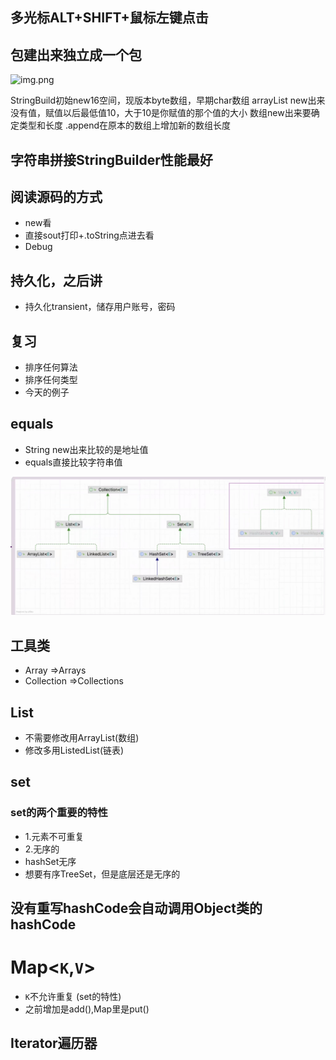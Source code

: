 ## 多光标ALT+SHIFT+鼠标左键点击
## 包建出来独立成一个包
![img.png](../img.png)

StringBuild初始new16空间，现版本byte数组，早期char数组 arrayList new出来没有值，赋值以后最低值10，大于10是你赋值的那个值的大小
数组new出来要确定类型和长度
.append在原本的数组上增加新的数组长度

## 字符串拼接StringBuilder性能最好

## 阅读源码的方式
* new看
* 直接sout打印+.toString点进去看
* Debug

## 持久化，之后讲
* 持久化transient，储存用户账号，密码

## 复习
* 排序任何算法
* 排序任何类型
* 今天的例子

## equals
* String new出来比较的是地址值
* equals直接比较字符串值

![collection.png](collection.png)

## 工具类
* Array =>Arrays
* Collection =>Collections

## List
* 不需要修改用ArrayList(数组)
* 修改多用ListedList(链表)

## set
### set的两个重要的特性
* 1.元素不可重复
* 2.无序的
* hashSet无序
* 想要有序TreeSet，但是底层还是无序的

## 没有重写hashCode会自动调用Object类的hashCode

# Map<`K`,`V`>
* `K`不允许重复 (set的特性)
* 之前增加是add(),Map里是put()

## Iterator遍历器
